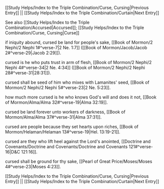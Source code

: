 [[Study Helps/Index to the Triple Combination/Curse, Cursing|Previous Entry]]  ||  [[Study Helps/Index to the Triple Combination/Curtain|Next Entry]]

 See also [[Study Helps/Index to the Triple Combination/Accursed|Accursed]]; [[Study Helps/Index to the Triple Combination/Curse, Cursing|Curse]]

 if iniquity abound, cursed be land for people's sake, [[Book of Mormon/2 Nephi/2 Nephi 1#^verse-7|2 Ne. 1:7]] ([[Book of Mormon/Jacob/Jacob 2#^verse-29|Jacob 2:29]]).

 cursed is he who puts trust in arm of flesh, [[Book of Mormon/2 Nephi/2 Nephi 4#^verse-34|2 Ne. 4:34]] ([[Book of Mormon/2 Nephi/2 Nephi 28#^verse-31|28:31]]).

 cursed shall be seed of him who mixes with Lamanites' seed, [[Book of Mormon/2 Nephi/2 Nephi 5#^verse-23|2 Ne. 5:23]].

 how much more cursed is he who knows God's will and does it not, [[Book of Mormon/Alma/Alma 32#^verse-19|Alma 32:19]].

 cursed be land forever unto workers of darkness, [[Book of Mormon/Alma/Alma 37#^verse-31|Alma 37:31]].

 cursed are people because they set hearts upon riches, [[Book of Mormon/Helaman/Helaman 13#^verse-19|Hel. 13:19-21]].

 cursed are they who lift heel against the Lord's anointed, [[Doctrine and Covenants/Doctrine and Covenants/Doctrine and Covenants 121#^verse-16|D&C 121:16]].

 cursed shall be ground for thy sake, [[Pearl of Great Price/Moses/Moses 4#^verse-23|Moses 4:23]].

[[Study Helps/Index to the Triple Combination/Curse, Cursing|Previous Entry]]  ||  [[Study Helps/Index to the Triple Combination/Curtain|Next Entry]]